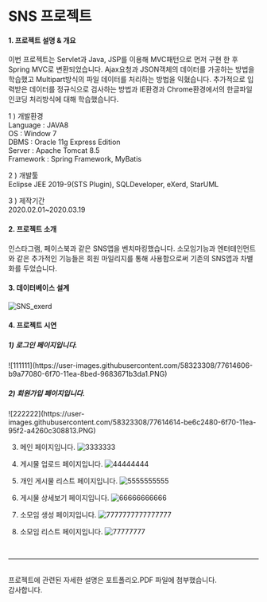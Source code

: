 
<h1> SNS 프로젝트 </h1>

<h4>1. 프로젝트 설명 & 개요</h4>

이번 프로젝트는 Servlet과 Java, JSP를 이용해 MVC패턴으로 먼저 구현 한 후 Spring MVC로 변환되었습니다. Ajax요청과 JSON객체의 데이터를 가공하는 방법을 학습했고 Multipart방식의 파일 데이터를 처리하는 방법을 익혔습니다.
추가적으로 입력받은 데이터를 정규식으로 검사하는 방법과 IE환경과 Chrome환경에서의 한글파일 인코딩 처리방식에 대해 학습했습니다.

1 ) 개발환경 <br>
Language : JAVA8 <br>
OS : Window 7 <br>
DBMS : Oracle 11g Express Edition <br>
Server : Apache Tomcat 8.5 <br>
Framework : Spring Framework, MyBatis <br>

2 ) 개발툴 <br>
Eclipse JEE 2019-9(STS Plugin), SQLDeveloper, eXerd, StarUML

3 ) 제작기간 <br>
2020.02.01~2020.03.19

<h4> 2. 프로젝트 소개 </h4>

인스타그램, 페이스북과 같은 SNS앱을 벤치마킹했습니다.
소모임기능과 엔터테인먼트와 같은 추가적인 기능들은 회원 마일리지를 통해 사용함으로써 기존의 SNS앱과 차별화를 두었습니다.

<h4> 3. 데이터베이스 설계 </h4>

![SNS_exerd](https://user-images.githubusercontent.com/58323308/77614542-9250a380-6f70-11ea-9593-1e4070af7194.JPG)

<h4> 4. 프로젝트 시연 </h4>

  <h5> 1) 로그인 페이지입니다. </h5>
![111111](https://user-images.githubusercontent.com/58323308/77614606-b9a77080-6f70-11ea-8bed-9683671b3da1.PNG)

  <h5> 2) 회원가입 페이지입니다. </h5>
![222222](https://user-images.githubusercontent.com/58323308/77614614-be6c2480-6f70-11ea-95f2-a4260c308813.PNG)

  3) 메인 페이지입니다.
![3333333](https://user-images.githubusercontent.com/58323308/77614621-c035e800-6f70-11ea-85cb-004dd1b7eeda.PNG)

  4) 게시물 업로드 페이지입니다.
![44444444](https://user-images.githubusercontent.com/58323308/77614624-c2984200-6f70-11ea-930c-ecf53ac37452.PNG)

  5) 개인 게시물 리스트 페이지입니다.
![5555555555](https://user-images.githubusercontent.com/58323308/77614634-c62bc900-6f70-11ea-8c7f-852ba665f817.PNG)

  6) 게시물 상세보기 페이지입니다.
![66666666666](https://user-images.githubusercontent.com/58323308/77614649-cc21aa00-6f70-11ea-8996-99ebfec65148.PNG)

  7) 소모임 생성 페이지입니다.
![7777777777777777](https://user-images.githubusercontent.com/58323308/77614657-cf1c9a80-6f70-11ea-9bca-c21dec002e20.PNG)

  8) 소모임 리스트 페이지입니다.
![77777777](https://user-images.githubusercontent.com/58323308/77614664-d17ef480-6f70-11ea-90db-98d6d13f8a69.PNG)
<br>
<hr>
<br>
프로젝트에 관련된 자세한 설명은 포트폴리오.PDF 파일에 첨부했습니다.<br>
감사합니다.



